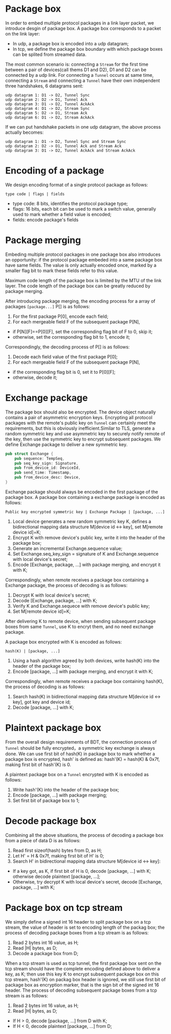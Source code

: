 # Package box
In order to embed multiple protocol packages in a link layer packet, we introduce desgin of package box. A package box corresponds to a packet on the link layer:
+ In udp, a package box is encoded into a udp datagram;
+ In tcp, we define the package box boundary with which package boxes can be splited from streamed data.

The most common scenario is: connecting a `Stream` for the first time between a pair of devices(call thems D1 and D2), D1 and D2 can be connected by a udp link. For connecting a `Tunnel` occurs at same time, connecting a `Stream` and connecting a `Tunnel` have their own independent three handshakes, 6 datagrams sent:
```
udp datagram 1: D1 -> D2, Tunnel Sync
udp datagram 2: D2 -> D1, Tunnel Ack
udp datagram 3: D1 -> D2, Tunnel AckAck
udp datagram 4: D1 -> D2, Stream Sync 
udp datagram 5: D2 -> D1, Stream Ack
udp datagram 6: D1 -> D2, Stream AckAck
```
If we can put handshake packets in one udp datagram, the above process actually becomes:
```
udp datagram 1: D1 -> D2, Tunnel Sync and Stream Sync 
udp datagram 2: D2 -> D1, Tunnel Ack and Stream Ack
udp datagram 3: D1 -> D2, Tunnel AckAck and Stream AckAck
```

# Encoding of a package
We design encoding format of a single protocol package as follows:
```
type code | flags | fields
```

+ type code: 8 bits, identifies the protocol package type;
+ flags: 16 bits, each bit can be used to mark a switch value, generally used to mark whether a field value is encoded;
+ fields: encode package's fields

# Package merging
Embeding multiple protocol packages in one package box also introduces an opportunity: if the protocol package embeded into a same package box have same fields. The value is only actually encoded once, marked by a smaller flag bit to mark these fields refer to this value.

Maximum code length of the package box is limited by the MTU of the link layer. The code length of the package box can be greatly reduced by package merging.

After introducing package merging, the encoding process for a array of packages `[package...]` P[] is as follows: 
1. For the first package P[0], encode each field;
2. For each mergeable field F of the subsequent package P[N], 
+ if P[N][F]==P[0][F], set the corresponding flag bit of F to 0, skip it; 
+ otherwise, set the corresponding flag bit to 1, encode it;

Correspondingly, the decoding process of P[] is as follows: 
1. Decode each field value of the first package P[0];
2. For each mergeable field F of the subsequent package P[N], 
+ if the corresponding flag bit is 0, set it to P[0][F]; 
+ otherwise, decode it;

# Exchange package
The package box should also be encrypted. The device object naturally contains a pair of asymmetric encryption keys. Encrypting all protocol packages with the remote's public key on `Tunnel` can certainly meet the requirements, but this is obviously inefficient.Similar to TLS, generate a random symmetric key and use asymmetric key  to securely notify remote of the key, then use the symmetric key to encrypt subsequent packages. We define Exchange package to deliver a new symmetric key.

```rust
pub struct Exchange {
    pub sequence: TempSeq,
    pub seq_key_sign: Signature,
    pub from_device_id: DeviceId,
    pub send_time: Timestamp,
    pub from_device_desc: Device,
}
```
Exchange package should always be encoded in the first package of the package box. A package box containing a exchange package is encoded as follows:
```
Public key encrypted symmetric key | Exchange Package | [package, ...]
```
1. Local device generates a new random symmetric key K, defines a bidirectional mapping data structure M[device id <-> key], set M[remote device id]=K;
2. Encrypt K with remove device's public key, write it into the header of the package box;
3. Generate an incremental Exchange.sequence value;
4. Set Exchange.seq_key_sign = signature of K and Exchange.sequence with local device's secret;
5. Encode [Exchange, package, ...] with package merging, and encrypt it with K;

Correspondingly, when remote receives a package box containing a Exchange package,  the process of decoding is as follows:
1. Decrypt K with local device's secret;
2. Decode [Exchange, package, ...] with K;
3. Verify K and Exchange.sequece with remove device's public key;
4. Set M[remote device id]=K;

After delivering K to remote device, when sending subsequent package boxes from same `Tunnel`, use K to encryt them, and no need exchange package.

A package box encrypted with K is encoded as follows:
```
hash(K) | [package, ...]
```
1. Using a hash algorithm agreed by both devices, write hash(K) into the header of the package box;
2. Encode [package, ...] with package merging, and encrypt it with K;

Correspondingly, when remote receives a package box containing hash(K), the process of decoding is as follows:
1. Search hash(K) in bidirectional mapping data structure M[device id <-> key], got key and device id;
2. Decode [package, ...] with K;

# Plaintext package box
From the overall design requirements of BDT, the connection process of `Tunnel` should be fully encrypted，a symmetric key exchange is always done.
We can use first bit of hash(K) in package box to mark whether a package box is encrypted, hash' is defined as: hash'(K) = hash(K) & 0x7f, making first bit of hash'(K) is 0.

A plaintext package box on a `Tunnel` encrypted with K is encoded as follows:
1. Write hash'(K) into the header of the package box;
2. Encode [package, ...] with package merging;
3. Set first bit of package box to 1;

# Decode package box
Combining all the above situations, the process of decoding a package box from a piece of data D is as follows:
1. Read first sizeof(hash) bytes from D, as H;
2. Let H' = H & 0x7f, making first bit of H' is 0; 
3. Search H' in bidirectional mapping data structure M[device id <-> key]:
+ If a key got, as K, if first bit of H is 0, decode [package, ...] with K; otherwise decode plaintext [package, ...];
+ Otherwise, try decrypt K with local device's secret, decode [Exchange, package, ...] with K;

# Package box on tcp stream
We simply define a signed int 16 header to split package box on a tcp stream, the value of header is set to encoding length of the packag box; the process of decoding package boxes from a tcp stream is as follows:
1. Read 2 bytes int 16 value, as H;
2. Read |H| bytes, as D;
3. Decode a package box from D;

When a tcp stream is used as tcp tunnel, the first package box sent on the tcp stream should have the complete encoding defined above to deliver a key, as K; then use this key K to encrypt subsequent package box on this tcp stream, hash'(K) on packag box header is ignored, we still use first bit of package box as encryption marker, that is the sign bit of the signed int 16 header. The process of decoding subsequent package boxes from a tcp stream is as follows:
1. Read 2 bytes int 16 value, as H;
2. Read |H| bytes, as D;
+ If H > 0, decode [package, ...] from D with K;
+ If H < 0, decode plaintext [package, ...] from D;